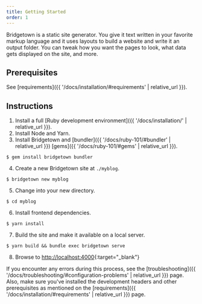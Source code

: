 ```yaml
---
title: Getting Started
order: 1
---
```


Bridgetown is a static site generator. You give it text written in your favorite markup language and it uses layouts to build a website and write it an output folder. You can tweak how you want the pages to look, what data gets displayed on the site, and more.

## Prerequisites

See [requirements]({{ '/docs/installation/#requirements' | relative_url }}).

## Instructions

1. Install a full [Ruby development environment]({{ '/docs/installation/' | relative_url }}).
2. Install Node and Yarn.
3. Install Bridgetown and [bundler]({{ '/docs/ruby-101/#bundler' | relative_url }}) [gems]({{ '/docs/ruby-101/#gems' | relative_url }}).
```
$ gem install bridgetown bundler
```
4. Create a new Bridgetown site at `./myblog`.
```
$ bridgetown new myblog
```
5. Change into your new directory.
```
$ cd myblog
```
6. Install frontend dependencies.
```
$ yarn install
```
7. Build the site and make it available on a local server.
```
$ yarn build && bundle exec bridgetown serve
```
8. Browse to [http://localhost:4000](http://localhost:4000){:target="_blank"}

If you encounter any errors during this process, see the
[troubleshooting]({{ '/docs/troubleshooting/#configuration-problems' | relative_url }}) page. Also,
make sure you've installed the development headers and other prerequisites as
mentioned on the [requirements]({{ '/docs/installation/#requirements' | relative_url }}) page.